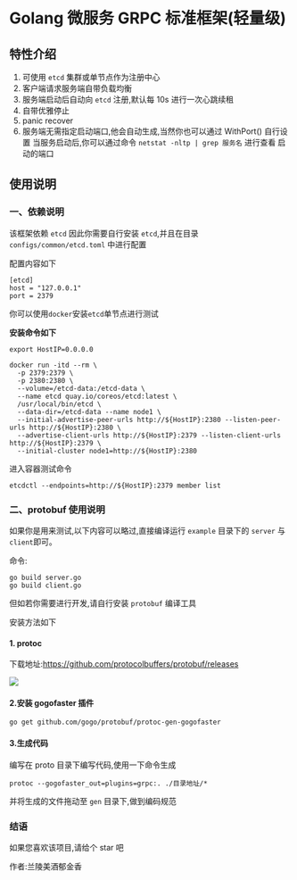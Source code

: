 
# Golang 微服务 GRPC 标准框架(轻量级)

## 特性介绍

1. 可使用 `etcd` 集群或单节点作为注册中心
2. 客户端请求服务端自带负载均衡
3. 服务端启动后自动向 `etcd` 注册,默认每 10s 进行一次心跳续租
4. 自带优雅停止
5. panic recover
6. 服务端无需指定启动端口,他会自动生成,当然你也可以通过 WithPort() 自行设置
   当服务启动后,你可以通过命令 `netstat -nltp | grep 服务名` 进行查看
   启动的端口

## 使用说明

### 一、依赖说明

该框架依赖 `etcd` 因此你需要自行安装 `etcd`,并且在目录`configs/common/etcd.toml` 中进行配置

配置内容如下

```
[etcd]
host = "127.0.0.1"
port = 2379
```
你可以使用`docker`安装`etcd`单节点进行测试

**安装命令如下**

```
export HostIP=0.0.0.0
```
```
docker run -itd --rm \
  -p 2379:2379 \
  -p 2380:2380 \
  --volume=/etcd-data:/etcd-data \
  --name etcd quay.io/coreos/etcd:latest \
  /usr/local/bin/etcd \
  --data-dir=/etcd-data --name node1 \
  --initial-advertise-peer-urls http://${HostIP}:2380 --listen-peer-urls http://${HostIP}:2380 \
  --advertise-client-urls http://${HostIP}:2379 --listen-client-urls http://${HostIP}:2379 \
  --initial-cluster node1=http://${HostIP}:2380
```
进入容器测试命令
```
etcdctl --endpoints=http://${HostIP}:2379 member list
```


### 二、protobuf 使用说明
如果你是用来测试,以下内容可以略过,直接编译运行 `example` 目录下的 `server` 与 `client`即可。

命令:
```
go build server.go
go build client.go
```

但如若你需要进行开发,请自行安装 `protobuf` 编译工具

安装方法如下
#### 1. protoc 

下载地址:https://github.com/protocolbuffers/protobuf/releases

![](http://picture.xhyonline.com/imgs/2021/03/606322cadf88fd7b.png)

#### 2.安装 gogofaster 插件

`go get github.com/gogo/protobuf/protoc-gen-gogofaster`

#### 3.生成代码

编写在 proto 目录下编写代码,使用一下命令生成

`protoc --gogofaster_out=plugins=grpc:. ./目录地址/*`

并将生成的文件拖动至 `gen` 目录下,做到编码规范

### 结语

如果您喜欢该项目,请给个 star 吧

作者:兰陵美酒郁金香
